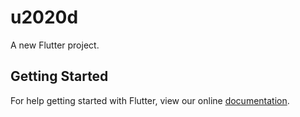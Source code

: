 # u2020d

A new Flutter project.

## Getting Started

For help getting started with Flutter, view our online
[documentation](https://flutter.io/).
